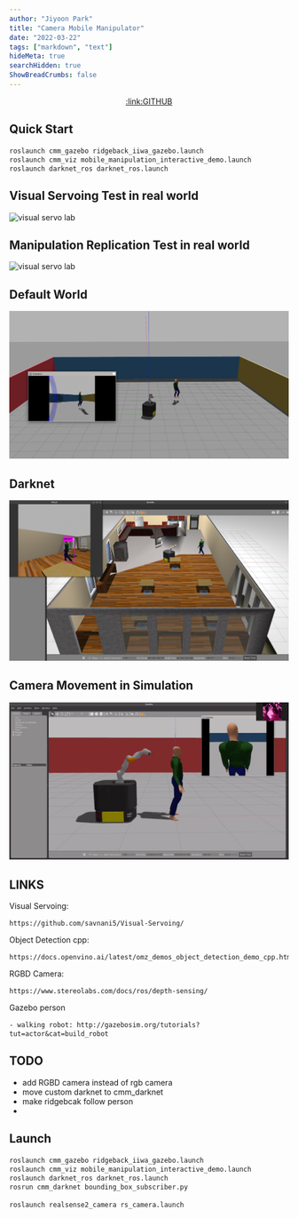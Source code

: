 ```yaml
---
author: "Jiyoon Park"
title: "Camera Mobile Manipulator"
date: "2022-03-22"
tags: ["markdown", "text"]
hideMeta: true
searchHidden: true
ShowBreadCrumbs: false
---
```


<div align="center">
  <a href="https://github.com/JiyooonPark/Camera-Mobile-Manipulator">:link:GITHUB</a>
</div>


## Quick Start

    roslaunch cmm_gazebo ridgeback_iiwa_gazebo.launch 
    roslaunch cmm_viz mobile_manipulation_interactive_demo.launch
    roslaunch darknet_ros darknet_ros.launch 

## Visual Servoing Test in real world 
![visual servo lab](img/cmm_2.gif)

## Manipulation Replication Test in real world 
![visual servo lab](img/cmm_1.gif)

## Default World 
![run environment](img/env.png)

## Darknet 
![run environment](img/darknet.png)

## Camera Movement in Simulation 
![run environment](img/cmm_4.gif)



## LINKS 

Visual Servoing:

    https://github.com/savnani5/Visual-Servoing/

Object Detection cpp:

    https://docs.openvino.ai/latest/omz_demos_object_detection_demo_cpp.html

RGBD Camera:

    https://www.stereolabs.com/docs/ros/depth-sensing/


Gazebo person 

    - walking robot: http://gazebosim.org/tutorials?tut=actor&cat=build_robot


## TODO
- add RGBD camera instead of rgb camera
- move custom darknet to cmm_darknet
- make ridgebcak follow person 
- 

## Launch
    roslaunch cmm_gazebo ridgeback_iiwa_gazebo.launch 
    roslaunch cmm_viz mobile_manipulation_interactive_demo.launch 
    roslaunch darknet_ros darknet_ros.launch 
    rosrun cmm_darknet bounding_box_subscriber.py 

    roslaunch realsense2_camera rs_camera.launch